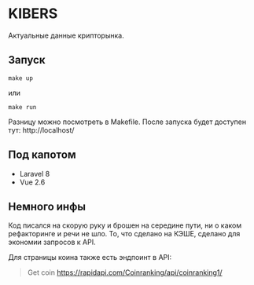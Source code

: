 # KIBERS

Актуальные данные крипторынка.

##  Запуск

`make up`

или

`make run`

Разницу можно посмотреть в Makefile. После запуска будет доступен тут: http://localhost/

## Под капотом

* Laravel 8
* Vue 2.6

## Немного инфы

Код писался на скорую руку и брошен на середине пути, ни о каком рефакторинге и речи не шло.
То, что сделано на КЭШЕ, сделано для экономии запросов к API.

Для страницы коина также есть эндпоинт в API:
> Get coin 
https://rapidapi.com/Coinranking/api/coinranking1/ 
